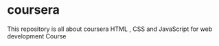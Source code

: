 # coursera
This repository is all about coursera  HTML , CSS and JavaScript for web development Course 
